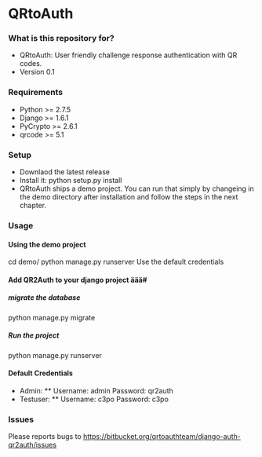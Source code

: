 # QRtoAuth #


### What is this repository for? ###

* QRtoAuth: User friendly challenge response authentication with QR codes.
* Version 0.1


### Requirements ###
* Python >= 2.7.5
* Django >= 1.6.1
* PyCrypto >= 2.6.1
* qrcode >= 5.1


### Setup ###
* Downlaod the latest release
* Install it: python setup.py install
* QRtoAuth ships a demo project. You can run that simply by changeing in the demo directory after installation and follow the steps in the next chapter.


### Usage ###
#### Using the demo project ####
cd demo/
python manage.py runserver
Use the default credentials

#### Add QR2Auth to your django project äää#
##### migrate the database #####
python manage.py migrate
##### Run the project #####
python manage.py runserver

#### Default Credentials ####
* Admin: 
** Username: admin Password: qr2auth
* Testuser:
** Username: c3po Password: c3po


### Issues ###
Please reports bugs to https://bitbucket.org/qrtoauthteam/django-auth-qr2auth/issues
